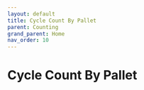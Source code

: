 ```yaml
---
layout: default
title: Cycle Count By Pallet
parent: Counting
grand_parent: Home
nav_order: 10
---
```


# Cycle Count By Pallet